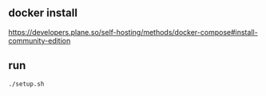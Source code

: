 ## docker install
https://developers.plane.so/self-hosting/methods/docker-compose#install-community-edition

## run
```
./setup.sh
```
